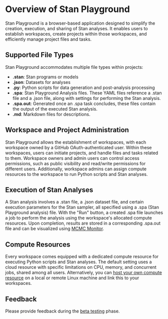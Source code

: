# Overview of Stan Playground

Stan Playground is a browser-based application designed to simplify the creation, execution, and sharing of Stan analyses. It enables users to establish workspaces, create projects within those workspaces, and efficiently manage project files and tasks.

## Supported File Types

Stan Playground accommodates multiple file types within projects:

* **.stan**: Stan programs or models
* **.json**: Datasets for analyses
* **.py**: Python scripts for data generation and post-analysis processing
* **.spa**: Stan Playground Analysis files. These YAML files reference a .stan file and a .json file, along with settings for performing the Stan analysis.
* **.spa.out**: Generated once an .spa task concludes, these files contain the output of the executed Stan analysis.
* **.md**: Markdown files for descriptions.

## Workspace and Project Administration

Stan Playground allows the establishment of workspaces, with each workspace owned by a GitHub OAuth-authenticated user. Within these workspaces, users can initiate projects, and handle files and tasks related to them. Workspace owners and admin users can control access permissions, such as public visibility and read/write permissions for different users. Additionally, workspace admins can assign compute resources to the workspace to run Python scripts and Stan analyses.

## Execution of Stan Analyses

A Stan analysis involves a .stan file, a .json dataset file, and certain execution parameters for the Stan sampler, all specified using a .spa (Stan Playground analysis) file. With the "Run" button, a created .spa file launches a job to perform the analysis using the workspace's allocated compute resources. Upon completion, results are stored in a corresponding .spa.out file and can be visualized using [MCMC Monitor](https://github.com/flatironinstitute/mcmc-monitor/blob/main/README.md).

## Compute Resources

Every workspace comes equipped with a dedicated compute resource for executing Python scripts and Stan analyses. The default setting uses a cloud resource with specific limitations on CPU, memory, and concurrent jobs, shared among all users. Alternatively, you can [host your own compute resource](https://github.com/scratchrealm/stan-playground/blob/main/doc/host_compute_resource.md) on a local or remote Linux machine and link this to your workspaces.

## Feedback

Please provide feedback during the [beta testing](https://github.com/scratchrealm/stan-playground/blob/main/doc/beta_testing.md) phase.